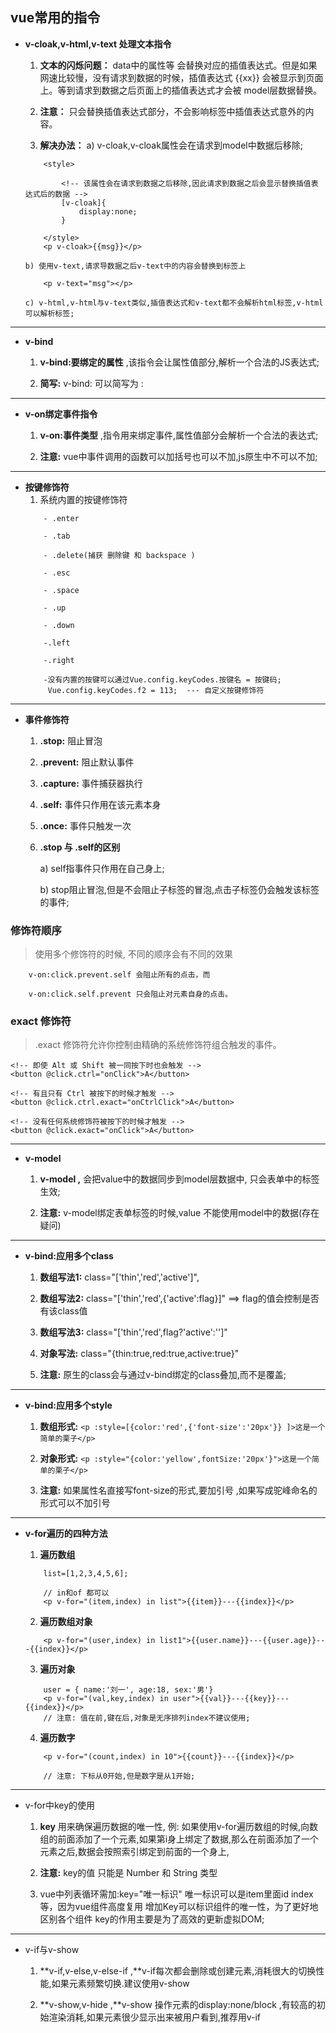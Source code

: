
##  vue常用的指令

+   **v-cloak,v-html,v-text 处理文本指令**

    1. **文本的闪烁问题：** data中的属性等 会替换对应的插值表达式。但是如果网速比较慢，没有请求到数据的时候，插值表达式 {{xx}} 会被显示到页面上。等到请求到数据之后页面上的插值表达式才会被 model层数据替换。

    2. **注意：** 只会替换插值表达式部分，不会影响标签中插值表达式意外的内容。

    3. **解决办法：**
        a) v-cloak,v-cloak属性会在请求到model中数据后移除;
    ```
        <style>
            
            <!-- 该属性会在请求到数据之后移除,因此请求到数据之后会显示替换插值表达式后的数据 -->
            [v-cloak]{
                display:none;
            }

        </style>
        <p v-cloak>{{msg}}</p>
    ```
        b) 使用v-text,请求导数据之后v-text中的内容会替换到标签上
    ```
        <p v-text="msg"></p>
    ```
        c) v-html,v-html与v-text类似,插值表达式和v-text都不会解析html标签,v-html可以解析标签;
---
+   **v-bind**
   
    1. **v-bind:要绑定的属性** ,该指令会让属性值部分,解析一个合法的JS表达式;

    2. **简写:**  v-bind: 可以简写为 : 
---
+   **v-on绑定事件指令**
 
    1. **v-on:事件类型** ,指令用来绑定事件,属性值部分会解析一个合法的表达式;

    2. **注意:** vue中事件调用的函数可以加括号也可以不加,js原生中不可以不加;
---
+   **按键修饰符**
    1. 系统内置的按键修饰符
    ```
        - .enter

        - .tab 

        - .delete(捕获 删除键 和 backspace )

        - .esc

        - .space

        - .up

        - .down

        -.left

        -.right

        -没有内置的按键可以通过Vue.config.keyCodes.按键名 = 按键码;
         Vue.config.keyCodes.f2 = 113;  --- 自定义按键修饰符 
    ```
---
+   **事件修饰符**

    1. **.stop:** 阻止冒泡

    2. **.prevent:** 阻止默认事件

    3. **.capture:** 事件捕获器执行

    4. **.self:** 事件只作用在该元素本身

    5. **.once:** 事件只触发一次

    6. **.stop 与 .self的区别**

        a) self指事件只作用在自己身上;

        b) stop阻止冒泡,但是不会阻止子标签的冒泡,点击子标签仍会触发该标签的事件;

### **修饰符顺序** 
>使用多个修饰符的时候, 不同的顺序会有不同的效果
```
    v-on:click.prevent.self 会阻止所有的点击，而 

    v-on:click.self.prevent 只会阻止对元素自身的点击。
```
### exact 修饰符
>.exact 修饰符允许你控制由精确的系统修饰符组合触发的事件。
```
<!-- 即使 Alt 或 Shift 被一同按下时也会触发 -->
<button @click.ctrl="onClick">A</button>

<!-- 有且只有 Ctrl 被按下的时候才触发 -->
<button @click.ctrl.exact="onCtrlClick">A</button>

<!-- 没有任何系统修饰符被按下的时候才触发 -->
<button @click.exact="onClick">A</button>
```
--- 
+   **v-model**

    1. **v-model ,** 会把value中的数据同步到model层数据中, 只会表单中的标签生效;

    2. **注意:** v-model绑定表单标签的时候,value 不能使用model中的数据(存在疑问)
---
+   **v-bind:应用多个class**

    1. **数组写法1:** class="['thin','red','active']", 

    2. **数组写法2:** class="['thin','red',{'active':flag}]" ==> flag的值会控制是否有该class值 

    3. **数组写法3:** class="['thin','red',flag?'active':'']"

    4. **对象写法:** class="{thin:true,red:true,active:true}"

    5. **注意:** 原生的class会与通过v-bind绑定的class叠加,而不是覆盖;
--- 
+   **v-bind:应用多个style**

    1. **数组形式:** 
    `<p :style=[{color:'red',{'font-size':'20px'}} ]>这是一个简单的栗子</p>`

    2. **对象形式:**
    `<p :style="{color:'yellow',fontSize:'20px'}">这是一个简单的栗子</p>`

    3. **注意:** 如果属性名直接写font-size的形式,要加引号 ,如果写成驼峰命名的形式可以不加引号

---
+   **v-for遍历的四种方法**

    1. **遍历数组** 
    ```
        list=[1,2,3,4,5,6];

        // in和of 都可以
        <p v-for="(item,index) in list">{{item}}---{{index}}</p>
    ```
    2. **遍历数组对象**
    ```
        <p v-for="(user,index) in list1">{{user.name}}---{{user.age}}---{{index}}</p>
    ```
    3. **遍历对象**
    ```
        user = { name:'刘一', age:18, sex:'男'}
        <p v-for="(val,key,index) in user">{{val}}---{{key}}---{{index}}</p>
        // 注意: 值在前,键在后,对象是无序排列index不建议使用;
    ```
    4. **遍历数字**
    ```
        <p v-for="(count,index) in 10">{{count}}---{{index}}</p>

        // 注意: 下标从0开始,但是数字是从1开始;
    ```
--- 
+   v-for中key的使用

    1. **key** 用来确保遍历数据的唯一性, 例: 如果使用v-for遍历数组的时候,向数组的前面添加了一个元素,如果第i身上绑定了数据,那么在前面添加了一个元素之后,数据会按照索引绑定到前面的一个身上,

    2. **注意:** key的值 只能是 Number 和 String 类型
    
    3. vue中列表循环需加:key="唯一标识" 唯一标识可以是item里面id index等，因为vue组件高度复用 增加Key可以标识组件的唯一性，为了更好地区别各个组件 key的作用主要是为了高效的更新虚拟DOM;
---
+   v-if与v-show

    1. **v-if,v-else,v-else-if ,**v-if每次都会删除或创建元素,消耗很大的切换性能,如果元素频繁切换.建议使用v-show

    2. **v-show,v-hide ,**v-show 操作元素的display:none/block ,有较高的初始渲染消耗,如果元素很少显示出来被用户看到,推荐用v-if

